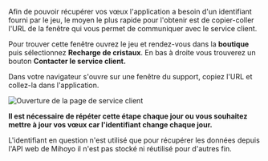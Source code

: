 Afin de pouvoir récupérer vos vœux l'application a besoin d'un identifiant fourni par le jeu, le moyen le plus rapide pour l'obtenir est de copier-coller l'URL de la fenêtre qui vous permet de communiquer avec le service client.

Pour trouver cette fenêtre ouvrez le jeu et rendez-vous dans la **boutique** puis sélectionnez **Recharge de cristaux**. En bas à droite vous trouverez un bouton **Contacter le service client.**

Dans votre navigateur s'ouvre sur une fenêtre du support, copiez l'URL et collez-la dans l'application.

![Ouverture de la page de service client](assets/tutorial/customer_service.gif)

**Il est nécessaire de répéter cette étape chaque jour ou vous souhaitez mettre à jour vos vœux car l'identifiant change chaque jour.**

L'identifiant en question n'est utilisé que pour récupérer les données depuis l'API web de Mihoyo il n'est pas stocké ni réutilisé pour d'autres fin.
